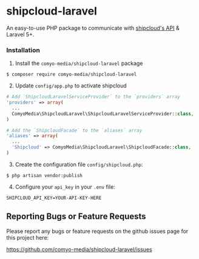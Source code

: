 # shipcloud-laravel

An easy-to-use PHP package to communicate with [shipcloud's API](http://developers.shipcloud.io) & Laravel 5+.

### Installation

1. Install the `comyo-media/shipcloud-laravel` package

```shell
$ composer require comyo-media/shipcloud-laravel
```

2. Update `config/app.php` to activate shipcloud

```php
# Add `ShipcloudLaravelServiceProvider` to the `providers` array
'providers' => array(
  ...
  ComyoMedia\ShipcloudLaravel\ShipcloudLaravelServiceProvider::class,
)

# Add the `ShipcloudFacade` to the `aliases` array
'aliases' => array(
  ...
  'Shipcloud' => ComyoMedia\ShipcloudLaravel\ShipcloudFacade::class,
)
```

3. Create the configuration file `config/shipcloud.php`:

```shell
$ php artisan vendor:publish
```

4. Configure your `api_key` in your `.env` file:

```shell
SHIPCLOUD_API_KEY=YOUR-API-KEY-HERE
```

Reporting Bugs or Feature Requests
----------------------------------

Please report any bugs or feature requests on the github issues page for this
project here:

<https://github.com/comyo-media/shipcloud-laravel/issues>

